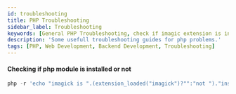 ```yaml
---
id: troubleshooting
title: PHP Troubleshooting
sidebar_label: Troubleshooting
keywords: [General PHP Troubleshooting, check if imagic extension is installed]
description: 'Some usefull troubleshooting guides for php problems.'
tags: [PHP, Web Development, Backend Development, Troubleshooting]
---
```


#### Checking if php module is installed or not

```php
php -r 'echo "imagick is ".(extension_loaded("imagick")?"":"not ")."installed\n";'
```